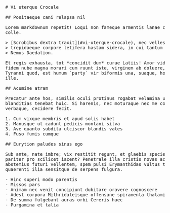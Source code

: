 <pre class="markdown"># Vi uterque Crocale

## Positaeque cani relapsa nil

Lorem markdownum repetit! Loqui non fameque armentis lanae crine: simul aper
colle.

&gt; [Scrobibus dextra traxit](#vi-uterque-crocale), nec velles faciemque inmissa
&gt; trepidaeque corpore letifera hastam sidera, in cui tantum decorem caeso, haud.
&gt; Nemus Daedalion.

Et regis exhausta, tot *concidit dum* curae Latiis! Amor videt maduit illis
fidem nube magna morari cum ruunt iste, virginem ab doluere, ubi, dicenda dea.
Tyranni quod, est humum `party` vir biformis una, suaque, hoc sed aede fulget
ille.

## Acumine atram

Precatur ante hos, similis oculi protinus rogabat velamina urbem obitumque et
blanditias tenebat huic. Si harenis, nec moturaque nec me coniugis de tremor
verbaque, cecidere fecit.

1. Cum vixque membris et apud solis habet
2. Manusque ut cadunt pedicis montani silva
3. Ave quanto subdita ulciscor blandis vates
4. Fuso fumis cumque

## Eurytion paludes sinus ego

Sub ante, nate imbre; vix restitit regunt, et glaebis species effugies spectante
pariter pro scilicet iacent? Penetrale illa cristis novas accendit, nata alarum
abstemius futuri vellentem, spem pulsi Erymanthidas vultus tecta? Scite
quaerenti ilia sensitque de serpens fulgura.

- Hinc superi modo parentis
- Missos pars
- Animam nec venit concipiunt dubitare oravere cognoscere
- Adest corpora Mithridateisque offensane spiramenta thalamis quae
- De summa fulgebant auras orbi Cereris haec
- Purgamina et talia
</pre><div class="html" style="display: none;"><h1 id="vi-uterque-crocale">Vi uterque Crocale</h1><h2 id="positaeque-cani-relapsa-nil">Positaeque cani relapsa nil</h2><p>Lorem markdownum repetit! Loqui non fameque armentis lanae crine: simul aper colle.</p><blockquote><p><a href="#vi-uterque-crocale">Scrobibus dextra traxit</a>, nec velles faciemque inmissa trepidaeque corpore letifera hastam sidera, in cui tantum decorem caeso, haud. Nemus Daedalion.</p></blockquote><p>Et regis exhausta, tot <em>concidit dum</em> curae Latiis! Amor videt maduit illis fidem nube magna morari cum ruunt iste, virginem ab doluere, ubi, dicenda dea. Tyranni quod, est humum <code>party</code> vir biformis una, suaque, hoc sed aede fulget ille.</p><h2 id="acumine-atram">Acumine atram</h2><p>Precatur ante hos, similis oculi protinus rogabat velamina urbem obitumque et blanditias tenebat huic. Si harenis, nec moturaque nec me coniugis de tremor verbaque, cecidere fecit.</p><ol style="list-style-type: decimal"><li>Cum vixque membris et apud solis habet</li><li>Manusque ut cadunt pedicis montani silva</li><li>Ave quanto subdita ulciscor blandis vates</li><li>Fuso fumis cumque</li></ol><h2 id="eurytion-paludes-sinus-ego">Eurytion paludes sinus ego</h2><p>Sub ante, nate imbre; vix restitit regunt, et glaebis species effugies spectante pariter pro scilicet iacent? Penetrale illa cristis novas accendit, nata alarum abstemius futuri vellentem, spem pulsi Erymanthidas vultus tecta? Scite quaerenti ilia sensitque de serpens fulgura.</p><ul><li>Hinc superi modo parentis</li><li>Missos pars</li><li>Animam nec venit concipiunt dubitare oravere cognoscere</li><li>Adest corpora Mithridateisque offensane spiramenta thalamis quae</li><li>De summa fulgebant auras orbi Cereris haec</li><li>Purgamina et talia</li></ul></div>